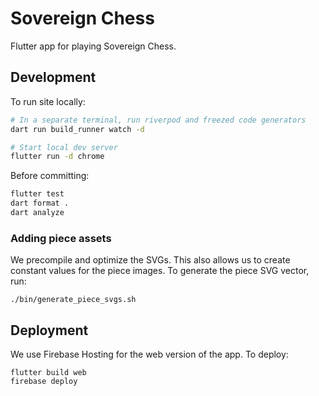 # Sovereign Chess

Flutter app for playing Sovereign Chess.

## Development

To run site locally:

```bash
# In a separate terminal, run riverpod and freezed code generators
dart run build_runner watch -d

# Start local dev server
flutter run -d chrome
```

Before committing:

```bash
flutter test
dart format .
dart analyze
```

### Adding piece assets

We precompile and optimize the SVGs.  This also allows us to create constant values for the piece images.  To generate the piece SVG vector, run:

```
./bin/generate_piece_svgs.sh
```

## Deployment

We use Firebase Hosting for the web version of the app.  To deploy:

```
flutter build web
firebase deploy
```
